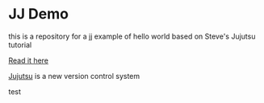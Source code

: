 
# JJ Demo

this is a repository for a jj example of hello world based on Steve's Jujutsu tutorial

[Read it here](https://steveklabnik.github.io/jujutsu-tutorial/)

[Jujutsu](https://jj-vcs.github.io/jj/latest/) is a new version control system 

test
